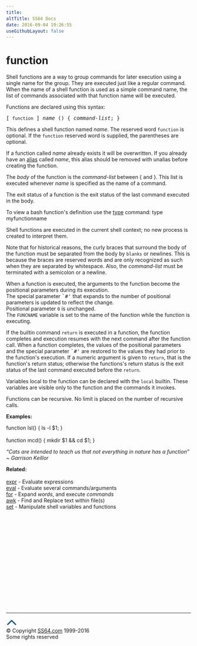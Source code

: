 ```yaml
---
title:
altTitle: SS64 Docs
date: 2016-09-04 19:26:55
useGithubLayout: false
---
```

<!-- #BeginLibraryItem "/Library/head_osx.lbi" --><!-- #EndLibraryItem --><h1>function</h1> 
<p>Shell functions are a way to group commands for later execution using a single 
  name for the group. They are executed just like a regular command. When the 
  name of a shell function is used as a simple command name, the list of commands 
associated with that function name will be executed.</p>
<p>Functions are declared using this syntax:
</p><pre>[ <code>function</code> ] <var>name</var> () { <var>command-list</var>; }</pre>
<p>This defines a shell function named <var>name</var>. The reserved word <code>function</code> is optional. If the <code>function</code> reserved word is supplied, the parentheses 
  are optional. </p>
<p>If a function called <i>name</i> already exists it will be overwritten. If you already have an <a href="alias.html">alias</a> called <i>name</i>, this alias should be removed with unalias before creating the function.</p>
<p>The <var>body</var> of the function is the <var>command-list</var> between { and }. This list is executed whenever <var>name</var> is specified 
  as the name of a command. </p>
<p>The exit status of a function is the exit status of 
  the last command executed in the body.</p>
<p>To view a bash function's definition use the <a href="type.html">type</a> command: <span class="code">type myfunctionname</span></p>
<p>Shell functions are executed 
  in the current shell context; no new process is created to interpret them. </p>
<p>Note that for historical reasons, the curly braces that surround the body of 
  the function must be separated from the body by <code>blanks</code> or newlines. 
  This is because the braces are reserved words and are only recognized as such 
  when they are separated by whitespace. Also, the <var>command-list</var> must 
  be terminated with a semicolon or a newline. </p>
<p>When a function is executed, the arguments to the function become the positional 
  parameters during its execution.<br>
The special parameter <samp>`#'</samp> that expands to the number of positional 
  parameters is updated to reflect the change. <br>
Positional parameter <code>0</code> is unchanged. <br>
The <code>FUNCNAME</code> variable is set to the name of the function while 
the function is executing. </p>
<p>If the builtin command <code>return</code> is executed in a function, the function 
  completes and execution resumes with the next command after the function call. 
  When a function completes, the values of the positional parameters and the special 
  parameter <samp>`#'</samp> are restored to the values they had prior to the 
  function's execution. If a numeric argument is given to <code>return</code>, 
  that is the function's return status; otherwise the functions's return status 
  is the exit status of the last command executed before the <code>return</code>. </p>
<p>Variables local to the function can be declared with the <code>local</code> builtin. These variables are visible only to the function and the commands it 
  invokes. </p>
<p>Functions can be recursive. No limit is placed on the number of recursive calls.</p>
<p><b>Examples:</b></p>
<p><span class="code">function lsl() { ls -l $1; }<br>
<br>
function mcd() { mkdir $1 &amp;&amp; cd $1; }</span></p>
<p class="quote"><i>“Cats are intended to teach us that not everything in nature has a function” ~ Garrison Keillor</i></p><p><b>Related:</b><br>
<br>
<a href="expr.html">expr</a> - Evaluate expressions<br>
<a href="eval.html">eval</a> - Evaluate several commands/arguments<br>
<a href="for.html">for</a> - Expand <var>words</var>, and execute <var>commands</var> <br>
<a href="awk.html">awk</a> - Find and Replace text within file(s) <br>
<a href="set.html">set</a> - Manipulate shell variables and functions <!-- #BeginLibraryItem "/Library/foot_osx.lbi" --></p><p><script async="" src="//pagead2.googlesyndication.com/pagead/js/adsbygoogle.js"></script>
<!-- OSX300 -->
<ins class="adsbygoogle" style="display:inline-block;width:300px;height:250px" data-ad-client="ca-pub-6140977852749469" data-ad-slot="1823340303"></ins>
<script>
(adsbygoogle = window.adsbygoogle || []).push({});
</script></p>
<hr>
<div id="bl" class="footer"><a href="#"><img src="../images/top.png" width="30" height="22" alt="Back to the Top"></a></div>
<div id="br" class="footer, tagline">© Copyright <a href="http://ss64.com/">SS64.com</a> 1999-2016<br>
Some rights reserved</div><!-- #EndLibraryItem --><p></p>
